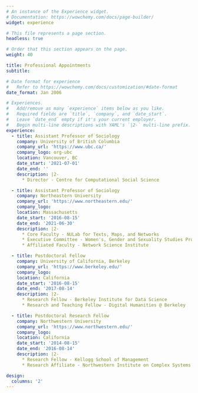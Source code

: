 ```yaml
---
# An instance of the Experience widget.
# Documentation: https://wowchemy.com/docs/page-builder/
widget: experience

# This file represents a page section.
headless: true

# Order that this section appears on the page.
weight: 40

title: Professional Appointments
subtitle:

# Date format for experience
#   Refer to https://wowchemy.com/docs/customization/#date-format
date_format: Jan 2006

# Experiences.
#   Add/remove as many `experience` items below as you like.
#   Required fields are `title`, `company`, and `date_start`.
#   Leave `date_end` empty if it's your current employer.
#   Begin multi-line descriptions with YAML's `|2-` multi-line prefix.
experience:
  - title: Assistant Professor of Sociology
    company: University of British Columbia
    company_url: 'https://www.ubc.ca/'
    company_logo: org-ubc
    location: Vancouver, BC
    date_start: '2021-07-01'
    date_end: ''
    description: |2-
      * Director - Centre for Computational Social Science

  - title: Assistant Professor of Sociology
    company: Northeastern University
    company_url: 'https://www.northeastern.edu/'
    company_logo: 
    location: Massachusetts
    date_start: '2016-08-15'
    date_end: '2021-06-30'
    description: |2-
      * Core Faculty - NULab for Texts, Maps, and Networks
      * Executive Committee - Women's, Gender and Sexuality Studies Program
      * Affiliated Faculty - Network Science Institute

  - title: Postdoctoral Fellow
    company: University of California, Berkeley
    company_url: 'https://www.berkeley.edu/'
    company_logo: 
    location: California
    date_start: '2016-08-15'
    date_end: '2017-08-14'
    description: |2-
      * Research Fellow - Berkeley Institute for Data Science
      * Research and Teaching Fellow - Digital Humanities @ Berkeley

  - title: Postdoctoral Research Fellow
    company: Northwestern University
    company_url: 'https://www.northwestern.edu/'
    company_logo: 
    location: California
    date_start: '2014-08-15'
    date_end: '2016-08-14'
    description: |2-
      * Research Fellow - Kellogg School of Management
      * Research Affiliate - Northwestern Institute on Complex Systems

design:
  columns: '2'
---
```

